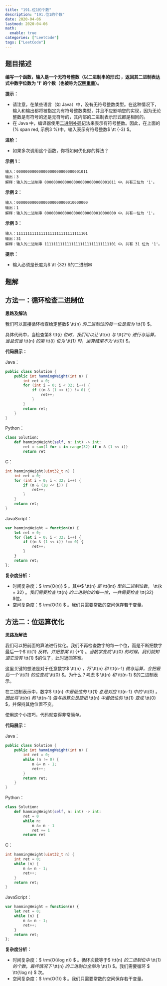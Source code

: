 ```yaml
---
title: "191.位1的个数"
description: "191.位1的个数"
date: 2020-04-06
lastmod: 2020-04-06
math:
  enable: true
categories: ["LeetCode"]
tags: ["LeetCode"]
---
```




## 题目描述

**编写一个函数，输入是一个无符号整数（以二进制串的形式），返回其二进制表达式中数字位数为 '1' 的个数（也被称为[汉明重量](https://baike.baidu.com/item/汉明重量)）。**

**提示：**

- 请注意，在某些语言（如 Java）中，没有无符号整数类型。在这种情况下，输入和输出都将被指定为有符号整数类型，并且不应影响您的实现，因为无论整数是有符号的还是无符号的，其内部的二进制表示形式都是相同的。
- 在 Java 中，编译器使用[二进制补码](https://baike.baidu.com/item/二进制补码/5295284)记法来表示有符号整数。因此，在上面的{% span red,  示例3 %}中，输入表示有符号整数$ \tt {-3} $。

**进阶：**

- 如果多次调用这个函数，你将如何优化你的算法？

**示例 1：**

```
输入：00000000000000000000000000001011
输出：3
解释：输入的二进制串 00000000000000000000000000001011 中，共有三位为 '1'。
```

**示例 2：**

```
输入：00000000000000000000000010000000
输出：1
解释：输入的二进制串 00000000000000000000000010000000 中，共有一位为 '1'。
```

**示例 3：**

```
输入：11111111111111111111111111111101
输出：31
解释：输入的二进制串 11111111111111111111111111111101 中，共有 31 位为 '1'。
```

**提示：**

- 输入必须是长度为$ \tt {32} $的二进制串



## 题解

## 方法一：循环检查二进制位

**思路及解法**

我们可以直接循环检查给定整数$ \tt{n} $的二进制位的每一位是否为$ \tt{1} $。

具体代码中，当检查第$ \tt{i} $位时，我们可以让$ \tt{n} $与$ \tt{2^i} $进行与运算，当且仅当$ \tt{n} $的第$ \tt{i} $位为$ \tt{1} $时，运算结果不为$ \tt{0} $。

**代码展示：**

Java：

```java
public class Solution {
    public int hammingWeight(int n) {
        int ret = 0;
        for (int i = 0; i < 32; i++) {
            if ((n & (1 << i)) != 0) {
                ret++;
            }
        }
        return ret;
    }
}
```

Python：

```python
class Solution:
    def hammingWeight(self, n: int) -> int:
        ret = sum(1 for i in range(32) if n & (1 << i)) 
        return ret
```

C：

```c
int hammingWeight(uint32_t n) {
    int ret = 0;
    for (int i = 0; i < 32; i++) {
        if (n & (1u << i)) {
            ret++;
        }
    }
    return ret;
}
```

JavaScript：

```javascript
var hammingWeight = function(n) {
    let ret = 0;
    for (let i = 0; i < 32; i++) {
        if ((n & (1 << i)) !== 0) {
            ret++;
        }
    }
    return ret;
};
```



**复杂度分析：**

- 时间复杂度：$ \rm{O(n)} $ 。其中$ \tt{n} $是$ \tt{int} $型的二进制位数，$ \tt{k = 32} $。我们需要检查$ \tt{n} $的二进制位的每一位，一共需要检查$ \tt{32} $位。
- 空间复杂度：$ \rm{O(1)} $ 。我们只需要常数的空间保存若干变量。



## 方法二：位运算优化

**思路及解法**

我们可以把前面的算法进行优化。我们不再检查数字的每一个位，而是不断把数字最后一个$ \tt{1} $反转，并把答案$ \tt {+1} $。当数字变成$ \tt{0} $的时候，我们就知道它没有$ \tt{1} $的位了，此时返回答案。

这里关键的想法是对于任意数字$ \tt{n} $，将$ \tt{n} $和$ \tt{n-1} $做与运算，会把最后一个$ \tt{1} $的位变成$ \tt{0} $。为什么？考虑 $ \tt{n} $和$ \tt{n-1} $的二进制表示。

在二进制表示中，数字$ \tt{n} $中最低位的$ \tt{1} $总是对应$ \tt{n-1} $中的$ \tt{0} $。因此将$ \tt{n} $和$ \tt{n-1} $做与运算总是能把$ \tt{n} $中最低位的$ \tt{1} $变成$ \tt{0} $，并保持其他位置不变。

使用这个小技巧，代码就变得非常简单。

**代码展示：**

Java：

```java
public class Solution {
    public int hammingWeight(int n) {
        int ret = 0;
        while (n != 0) {
            n &= n - 1;
            ret++;
        }
        return ret;
    }
}
```

Python：

```python
class Solution:
    def hammingWeight(self, n: int) -> int:
        ret = 0
        while n:
            n &= n - 1
            ret += 1
        return ret
```

C：

```c
int hammingWeight(uint32_t n) {
    int ret = 0;
    while (n) {
        n &= n - 1;
        ret++;
    }
    return ret;
}
```

JavaScript：

```javascript
var hammingWeight = function(n) {
    let ret = 0;
    while (n) {
        n &= n - 1;
        ret++;
    }
    return ret;
};
```




**复杂度分析：**

- 时间复杂度：$ \rm{O(\log n)} $ 。循环次数等于$ \tt{n} $的二进制位中$ \tt{1} $的个数，最坏情况下$ \tt{n} $的二进制位全部为$ \tt{1} $。我们需要循环 $ \tt{\log n} $ 次。
- 空间复杂度：$ \rm{O(1)} $ 。我们只需要常数的空间保存若干变量。

